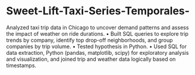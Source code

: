 # Sweet-Lift-Taxi-Series-Temporales-

Analyzed taxi trip data in Chicago to uncover demand patterns and assess the impact of weather on ride durations.
•	Built SQL queries to explore trip trends by company, identify top drop-off neighborhoods, and group companies by trip volume.
•	Tested hypothesis in Python.
•	Used SQL for data extraction, Python (pandas, matplotlib, scipy) for exploratory analysis and visualization, and joined trip and weather data logically based on timestamps.

